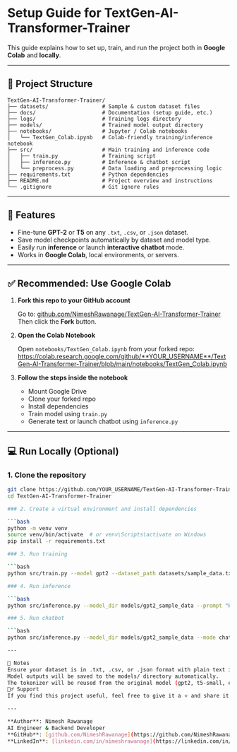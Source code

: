 #  Setup Guide for TextGen-AI-Transformer-Trainer

This guide explains how to set up, train, and run the project both in **Google Colab** and **locally**.

---

## 📁 Project Structure
```
TextGen-AI-Transformer-Trainer/
├── datasets/                 # Sample & custom dataset files
├── docs/                     # Documentation (setup guide, etc.)
├── logs/                     # Training logs directory
├── models/                   # Trained model output directory
├── notebooks/                # Jupyter / Colab notebooks
│   └── TextGen_Colab.ipynb   # Colab-friendly training/inference notebook
├── src/                      # Main training and inference code
│   ├── train.py              # Training script
│   ├── inference.py          # Inference & chatbot script
│   └── preprocess.py         # Data loading and preprocessing logic
├── requirements.txt          # Python dependencies
├── README.md                 # Project overview and instructions
└── .gitignore                # Git ignore rules
```


---

## 🧠 Features

- Fine-tune **GPT-2** or **T5** on any `.txt`, `.csv`, or `.json` dataset.
- Save model checkpoints automatically by dataset and model type.
- Easily run **inference** or launch **interactive chatbot** mode.
- Works in **Google Colab**, local environments, or servers.

---

## ✅ Recommended: Use Google Colab

1. **Fork this repo to your GitHub account**

    Go to: [github.com/NimeshRawanage/TextGen-AI-Transformer-Trainer](https://github.com/NimeshRawanage/TextGen-AI-Transformer-Trainer)  
    Then click the **Fork** button.

2. **Open the Colab Notebook**

    Open `notebooks/TextGen_Colab.ipynb` from your forked repo:  
    https://colab.research.google.com/github/**YOUR_USERNAME**/TextGen-AI-Transformer-Trainer/blob/main/notebooks/TextGen_Colab.ipynb

3. **Follow the steps inside the notebook**

    - Mount Google Drive
    - Clone your forked repo
    - Install dependencies
    - Train model using `train.py`
    - Generate text or launch chatbot using `inference.py`

---

## 💻 Run Locally (Optional)

### 1. Clone the repository

```bash
git clone https://github.com/YOUR_USERNAME/TextGen-AI-Transformer-Trainer.git
cd TextGen-AI-Transformer-Trainer

### 2. Create a virtual environment and install dependencies

```bash
python -m venv venv
source venv/bin/activate  # or venv\Scripts\activate on Windows
pip install -r requirements.txt

### 3. Run training

```bash
python src/train.py --model gpt2 --dataset_path datasets/sample_data.txt --epochs 3 --batch_size 4 --output_dir models/

### 4. Run inference

```bash
python src/inference.py --model_dir models/gpt2_sample_data --prompt "Hello, how are you?" --max_length 50

### 5. Run chatbot

```bash
python src/inference.py --model_dir models/gpt2_sample_data --mode chat

---

📝 Notes
Ensure your dataset is in .txt, .csv, or .json format with plain text in the first column (for .csv or .json).
Model outputs will be saved to the models/ directory automatically.
The tokenizer will be reused from the original model (gpt2, t5-small, etc.).
🙋‍♂️ Support
If you find this project useful, feel free to give it a ⭐ and share it.

---

**Author**: Nimesh Rawanage  
AI Engineer & Backend Developer  
**GitHub**: [github.com/NimeshRawanage](https://github.com/NimeshRawanage)  
**LinkedIn**: [linkedin.com/in/nimeshrawanage](https://linkedin.com/in/nimeshrawanage)

